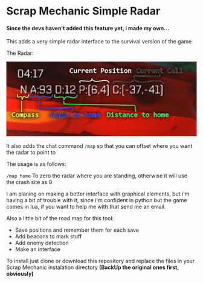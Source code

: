 # Scrap Mechanic Simple Radar
#### Since the devs haven't added this feature yet, i made my own...
This adds a very simple radar interface to the survival version of the game

The Radar:

![GitHub Logo](/sm_02.jpg)

It also adds the chat command `/map` so that you can offset where you want the radar to point to

The usage is as follows:

`/map home` To zero the radar where you are standing, otherwise it will use the crash site as 0

I am planing on making a better interface with graphical elements, but i'm having a bit of trouble with it, since i'm confident in python but the game comes in lua, if you want to help me with that send me an email.

Also a little bit of the road map for this tool:

- Save positions and remember them for each save
- Add beacons to mark stuff
- Add enemy detection
- Make an interface

To install just clone or download this repository and replace the files in your Scrap Mechanic instalation directory **(BackUp the original ones first, obviously)**
